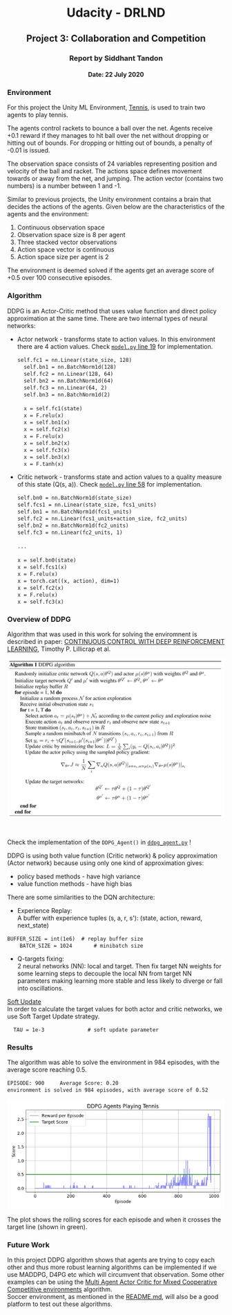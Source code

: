 <center><h1>Udacity - DRLND</h1></center>
<center><h2>Project 3: Collaboration and Competition</h2></center>
<center><h3>Report by Siddhant Tandon</h3></center>
<center><h4>Date: 22 July 2020</h4></center>

### Environment
For this project the Unity ML Environment, [Tennis](https://github.com/Unity-Technologies/ml-agents/blob/master/docs/Learning-Environment-Examples.md#tennis), is used to train two agents to play tennis.

The agents control rackets to bounce a ball over the net. Agents receive +0.1 reward if they manages to hit ball over the net without dropping or hitting out of bounds. For dropping or hitting out of bounds, a penalty of -0.01 is issued.

The observation space consists of 24 variables representing position and velocity of the ball and racket. The actions space defines movement towards or away from the net, and jumping. The action vector (contains two numbers) is a number between 1 and -1.

Similar to previous projects, the Unity environment contains a brain that decides the actions of the agents. Given below are the characteristics of the agents and the environment:

1. Continuous observation space
2. Observation space size is 8 per agent
3. Three stacked vector observations
4. Action space vector is continuous
5. Action space size per agent is 2

The environment is deemed solved if the agents get an average score of +0.5 over 100 consecutive episodes.

### Algorithm

DDPG is an Actor-Critic method that uses value function and direct policy approximation at the same time.
There are two internal types of neural networks:
- Actor network - transforms state to action values. In this environment there are 4 action values. Check [`model.py` line 19](./model.py#L19) for implementation. 

  ```
  self.fc1 = nn.Linear(state_size, 128)
    self.bn1 = nn.BatchNorm1d(128)
    self.fc2 = nn.Linear(128, 64)
    self.bn2 = nn.BatchNorm1d(64)
    self.fc3 = nn.Linear(64, 2)
    self.bn3 = nn.BatchNorm1d(2)

    x = self.fc1(state)
    x = F.relu(x)
    x = self.bn1(x)
    x = self.fc2(x)
    x = F.relu(x)
    x = self.bn2(x)
    x = self.fc3(x)
    x = self.bn3(x)
    x = F.tanh(x)
  ```

- Critic network - transforms state and action values to a quality measure of this state (Q(s, a)). Check [`model.py` line 58](./model.py#L58) for implementation. 


  ```
  self.bn0 = nn.BatchNorm1d(state_size)
  self.fcs1 = nn.Linear(state_size, fcs1_units)
  self.bn1 = nn.BatchNorm1d(fcs1_units)
  self.fc2 = nn.Linear(fcs1_units+action_size, fc2_units)
  self.bn2 = nn.BatchNorm1d(fc2_units)
  self.fc3 = nn.Linear(fc2_units, 1)

  ...

  x = self.bn0(state)
  x = self.fcs1(x)
  x = F.relu(x)
  x = torch.cat((x, action), dim=1)
  x = self.fc2(x)
  x = F.relu(x)
  x = self.fc3(x)
  ```


### Overview of DDPG

Algorithm that was used in this work for solving the enviromnent is described in paper:
[CONTINUOUS CONTROL WITH DEEP REINFORCEMENT LEARNING](https://arxiv.org/pdf/1509.02971.pdf), Timothy P. Lillicrap et al.

![DDPG Algorithm](./images/algorithm.jpg)

<br>

Check the implementation of the `DDPG_Agent()` in [`ddpg_agent.py`](./ddpg_agent#L30) !


DDPG is using both value function (Critic network) & policy approximation (Actor network) because using only one kind of approximation gives:

- policy based methods - have high variance
- value function methods - have high bias


There are some similarities to the DQN architecture:

-  Experience Replay:<br>
  A buffer with experience tuples (s, a, r, s'): (state, action, reward, next_state)

  ```
  BUFFER_SIZE = int(1e6)  # replay buffer size
      BATCH_SIZE = 1024       # minibatch size

  ```

-  Q-targets fixing: <br>
   2 neural networks (NN): local and target.
  Then fix target NN weights for some learning steps to decouple
  the local NN from target NN parameters making learning more stable and less likely to diverge or fall into oscillations.

<ins>Soft Update</ins><br>
  In order to calculate the target values for both actor and critic networks, we use Soft Target Update strategy.
```
  TAU = 1e-3              # soft update parameter
```

### Results
The algorithm was able to solve the environment in 984 episodes, with the average score reaching 0.5. 
```
EPISODE: 900	 Average Score: 0.20
environment is solved in 984 episodes, with average score of 0.52
```

![](./images/collab_plot.jpg)
<br>

The plot shows the rolling scores for each episode and when it crosses the target line (shown in green). 

### Future Work
In this project DDPG algorithm shows that agents are trying to copy each other and thus more robust learning algorithms can be implemented if we use MADDPG, D4PG etc which will circumvent that observation. Some other examples can be using the [Multi Agent Actor Critic for Mixed Cooperative Competitive environments](https://papers.nips.cc/paper/7217-multi-agent-actor-critic-for-mixed-cooperative-competitive-environments.pdf) algorithm. <br>
Soccer environment, as mentioned in the [README.md](./README.md), will also be a good platform to test out these algorithms. 
